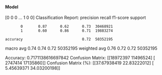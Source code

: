 #### Model
[0 0 0 ... 1 0 0]
Classification Report:
              precision    recall  f1-score   support

           0       0.87      0.62      0.73  30468921
           1       0.60      0.86      0.71  19883274

    accuracy                           0.72  50352195
   macro avg       0.74      0.74      0.72  50352195
weighted avg       0.76      0.72      0.72  50352195

Accuracy: 0.7171138616697842
Confusion Matrix:
[[18972397 11496524]
 [ 2747414 17135860]]
Confusion Matrix (%):
[[37.67938419 22.83222012]
 [ 5.45639371 34.03200198]]
